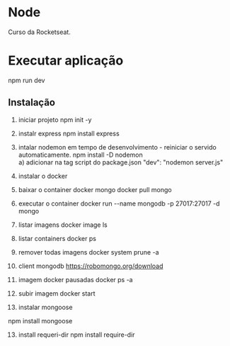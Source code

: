 # Node
Curso da Rocketseat.

# Executar aplicação
npm run dev

## Instalação
1. iniciar projeto
  npm init -y

2. instalr express
  npm install express

3. intalar nodemon em tempo de desenvolvimento - reiniciar o servido automaticamente.
  npm install -D nodemon  
  a) adicionar na tag script do package.json
     "dev": "nodemon server.js"


4. instalar o docker

5. baixar o container docker mongo
   docker pull mongo
6. executar o container
   docker run --name mongodb -p 27017:27017 -d mongo
7. listar imagens 
  docker image ls

8. listar containers
    docker ps
9. remover todas imagens
  docker system prune -a

10. client mongodb
  https://robomongo.org/download

11. imagem docker pausadas
    docker ps -a

12. subir imagem
  docker start <nome-imagem>
  
13. instalar mongoose

  npm install mongoose

  13. install requeri-dir
    npm install require-dir


